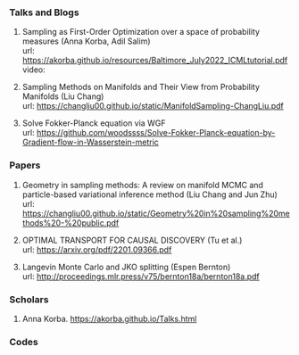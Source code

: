 ### Talks and Blogs

1. Sampling as First-Order Optimization over a space of probability measures (Anna Korba, Adil Salim) <br>
   url: https://akorba.github.io/resources/Baltimore_July2022_ICMLtutorial.pdf  <br>
   video:  
  
2. Sampling Methods on Manifolds and Their View from Probability Manifolds (Liu Chang) <br>
   url: https://changliu00.github.io/static/ManifoldSampling-ChangLiu.pdf

3. Solve Fokker-Planck equation via WGF  <br>
   url: https://github.com/woodssss/Solve-Fokker-Planck-equation-by-Gradient-flow-in-Wasserstein-metric


### Papers
1. Geometry in sampling methods: A review on manifold MCMC and particle-based variational inference method (Liu Chang and Jun Zhu) <br>
   url: https://changliu00.github.io/static/Geometry%20in%20sampling%20methods%20-%20public.pdf

2. OPTIMAL TRANSPORT FOR CAUSAL DISCOVERY (Tu et al.) <br>
   url: https://arxiv.org/pdf/2201.09366.pdf

3. Langevin Monte Carlo and JKO splitting (Espen Bernton) <br>
   url: http://proceedings.mlr.press/v75/bernton18a/bernton18a.pdf   
   
   
### Scholars
1. Anna Korba. https://akorba.github.io/Talks.html


### Codes
